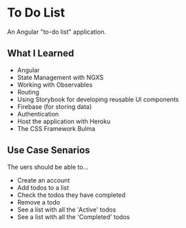 # To Do List

An Angular "to-do list" application.

## What I Learned

* Angular
* State Management with NGXS
* Working with Observables
* Routing
* Using Storybook for developing reusable UI components
* Firebase (for storing data)
* Authentication
* Host the application with Heroku
* The CSS Framework Bulma

## Use Case Senarios
The uers should be able to...

* Create an account
* Add todos to a list
* Check the todos they have completed
* Remove a todo
* See a list with all the 'Active' todos
* See a list with all the 'Completed' todos
